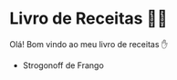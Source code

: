 # Livro de Receitas :woman_cook:

Olá! Bom vindo ao meu livro de receitas :hand:

- Strogonoff de Frango


